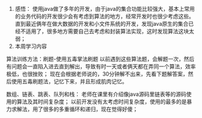 1. 感悟：
使用java做了多年的开发，由于java的集合功能比较强大，基本上常用的业务代码的开发很少会有考虑到算法的地方，经常开发时也很少考虑这些。
直到最近俩年在做大数据的开发和小文件系统的开发，发现java原生的集合已经不适用了，很多地方需要自己去考虑和封装算法实现，这时发现算法这块太弱；
2. 本周学习内容

算法训练方法：刷题-使用五毒掌法刷题
以前遇到这些算法题，会解题一次，然后有问题会一直陷入进去直到解出，导致有时一天或者俩天都在弄同一个算法，效率极低，也很挫败；
现在会根据老师说的，30分钟解不出来，先看下题解答案，然后使用五毒刷题法，记忆下来，并且形成肌肉记忆。

数组、链表、跳表、队列和栈：
老师在课里有介绍像java源码里链表等的源码使用的算法及其时间复杂度；
以前开发没有太考虑时间复杂度，使用的最多的是暴力求解法，用了很多的多重循环和递归，现在觉得好傻；